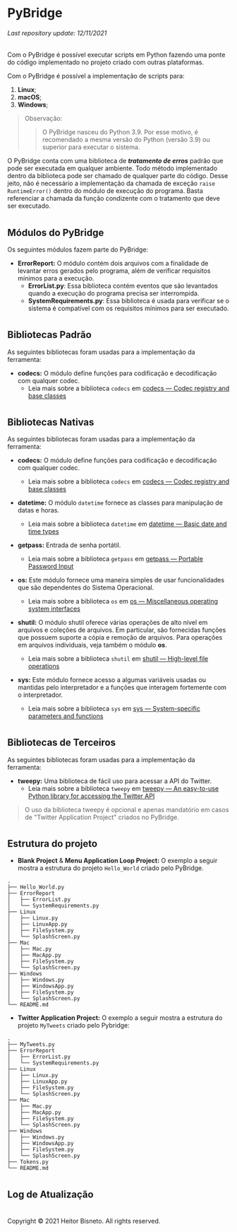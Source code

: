 # PyBridge
###### Last repository update: 12/11/2021

Com o PyBridge é possível executar scripts em Python fazendo uma ponte do código implementado no projeto criado com outras plataformas.

Com o PyBridge é possível a implementação de scripts para:

1. **Linux**;
2. **macOS**;
3. **Windows**;

> Observação:
> > O PyBridge nasceu do Python 3.9. Por esse motivo, é recomendado a mesma versão do Python (versão 3.9) ou superior para executar o sistema.

O PyBridge conta com uma biblioteca de ***tratamento de erros*** padrão que pode ser executada em qualquer ambiente. Todo método implementado dentro da biblioteca pode ser chamado de qualquer parte do código. Desse jeito, não é necessário a implementação da chamada de exceção ```raise RuntimeError()``` dentro do módulo de execução do programa. Basta referenciar a chamada da função condizente com o tratamento que deve ser executado.

#

## Módulos do PyBridge

Os seguintes módulos fazem parte do PyBridge:

* **ErrorReport:** O módulo contém dois arquivos com a finalidade de levantar erros gerados pelo programa, além de verificar requisitos mínimos para a execução.
    - **ErrorList.py**: Essa biblioteca contém eventos que são levantados quando a execução do programa precisa ser interrompida.
    - **SystemRequirements.py**: Essa biblioteca é usada para verificar se o sistema é compatível com os requisitos mínimos para ser executado.

#

## Bibliotecas Padrão

As seguintes bibliotecas foram usadas para a implementação da ferramenta:

* **codecs:** O módulo define funções para codificação e decodificação com qualquer codec.
    - Leia mais sobre a biblioteca ```codecs``` em [codecs — Codec registry and base classes](https://docs.python.org/3/library/codecs.html)
    
#

## Bibliotecas Nativas

As seguintes bibliotecas foram usadas para a implementação da ferramenta:

* **codecs:** O módulo define funções para codificação e decodificação com qualquer codec.
    - Leia mais sobre a biblioteca ```codecs``` em [codecs — Codec registry and base classes](https://docs.python.org/3/library/codecs.html)

* **datetime:** O módulo ```datetime``` fornece as classes para manipulação de datas e horas.
    - Leia mais sobre a biblioteca ```datetime``` em [datetime — Basic date and time types](https://docs.python.org/3/library/datetime.html)

* **getpass:** Entrada de senha portátil.
    - Leia mais sobre a biblioteca ```getpass``` em [getpass — Portable Password Input](https://docs.python.org/3/library/getpass.html)

* **os:** Este módulo fornece uma maneira simples de usar funcionalidades que são dependentes do Sistema Operacional.
    - Leia mais sobre a biblioteca ```os``` em [os — Miscellaneous operating system interfaces](https://docs.python.org/3/library/os.html)

* **shutil:** O módulo shutil oferece várias operações de alto nível em arquivos e coleções de arquivos. Em particular, são fornecidas funções que possuem suporte a cópia e remoção de arquivos. Para operações em arquivos individuais, veja também o módulo **os**.
    - Leia mais sobre a biblioteca ```shutil``` em [shutil — High-level file operations](https://docs.python.org/3/library/shutil.html)

* **sys:** Este módulo fornece acesso a algumas variáveis usadas ou mantidas pelo interpretador e a funções que interagem fortemente com o interpretador.
    - Leia mais sobre a biblioteca ```sys``` em [sys — System-specific parameters and functions](https://docs.python.org/pt-br/3/library/sys.html)

#

## Bibliotecas de Terceiros

As seguintes bibliotecas foram usadas para a implementação da ferramenta:

* **tweepy:** Uma biblioteca de fácil uso para acessar a API do Twitter.
    - Leia mais sobre a biblioteca ```tweepy``` em [tweepy — An easy-to-use Python library for accessing the Twitter API](https://docs.tweepy.org/en/stable/)
> O uso da biblioteca tweepy é opcional e apenas mandatório em casos de "Twitter Application Project" criados no PyBridge.

#

## Estrutura do projeto

* **Blank Project** & **Menu Application Loop Project:** O exemplo a seguir mostra a estrutura do projeto ```Hello_World``` criado pelo PyBridge.

```
.
├── Hello_World.py
├── ErrorReport
│   ├── ErrorList.py
│   └── SystemRequirements.py
├── Linux
│   ├── Linux.py
│   ├── LinuxApp.py
│   ├── FileSystem.py
│   └── SplashScreen.py
├── Mac
│   ├── Mac.py
│   ├── MacApp.py
│   ├── FileSystem.py
│   └── SplashScreen.py
├── Windows
│   ├── Windows.py
│   ├── WindowsApp.py
│   ├── FileSystem.py
│   └── SplashScreen.py
└── README.md
```

* **Twitter Application Project:** O exemplo a seguir mostra a estrutura do projeto ```MyTweets``` criado pelo Pybridge:

```
.
├── MyTweets.py
├── ErrorReport
│   ├── ErrorList.py
│   └── SystemRequirements.py
├── Linux
│   ├── Linux.py
│   ├── LinuxApp.py
│   ├── FileSystem.py
│   └── SplashScreen.py
├── Mac
│   ├── Mac.py
│   ├── MacApp.py
│   ├── FileSystem.py
│   └── SplashScreen.py
├── Windows
│   ├── Windows.py
│   ├── WindowsApp.py
│   ├── FileSystem.py
│   └── SplashScreen.py
├── Tokens.py
└── README.md
```

#

## Log de Atualização

#

Copyright © 2021 Heitor Bisneto. All rights reserved.
